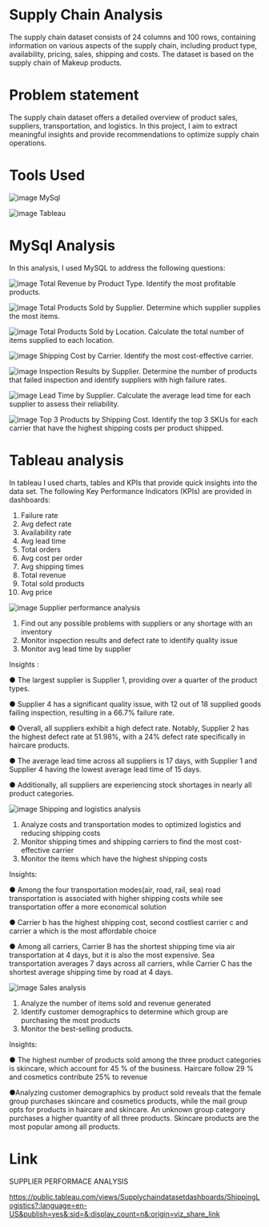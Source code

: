 # Supply Chain Analysis 
The supply chain dataset consists of 24 columns and 100 rows, containing information on various aspects of the supply chain, including product type, availability, pricing, sales, shipping and costs. The dataset is based on the supply chain of Makeup products. 
# Problem statement 
The supply chain dataset offers a detailed overview of product sales, suppliers, transportation, and logistics. In this project, I aim to extract meaningful insights and provide recommendations to optimize supply chain operations.
# Tools Used
![image](https://github.com/Dianamod/Projects/assets/171150402/084cad91-a310-4841-9de1-eccd70f7f12c)
MySql

![image](https://github.com/Dianamod/Projects/assets/171150402/98c373c3-424f-45cb-b03a-6d40f765b584)
Tableau
# MySql Analysis 
In this analysis, I used MySQL to address the following questions:

![image](https://github.com/Dianamod/Projects/assets/171150402/35455d39-f93c-40ca-86a7-4903c535c3c4)
Total Revenue by Product Type. Identify the most profitable products.

![image](https://github.com/Dianamod/Projects/assets/171150402/8459b773-43b0-49b6-88a9-1b51cba69e98)
Total Products Sold by Supplier. Determine which supplier supplies the most items.

![image](https://github.com/Dianamod/Projects/assets/171150402/3d2ab343-96d5-4bb6-a979-343e10d94fe5)
Total Products Sold by Location. Calculate the total number of items supplied to each location.

![image](https://github.com/Dianamod/Projects/assets/171150402/eb254650-8daa-48bf-b83c-0cd57c3bbb8b)
Shipping Cost by Carrier. Identify the most cost-effective carrier.

![image](https://github.com/Dianamod/Projects/assets/171150402/ae03dfbb-38ce-4900-b2ea-f5f856e99330)
Inspection Results by Supplier. Determine the number of products that failed inspection and identify suppliers with high failure rates.

![image](https://github.com/Dianamod/Projects/assets/171150402/ac330813-038a-4aaa-8f93-674e174b4031)
Lead Time by Supplier. Calculate the average lead time for each supplier to assess their reliability.

![image](https://github.com/Dianamod/Projects/assets/171150402/9446c38c-13f4-420a-961e-6c5fab0eac0f)
Top 3 Products by Shipping Cost. Identify the top 3 SKUs for each carrier that have the highest shipping costs per product shipped.

# Tableau analysis 
In tableau I used charts, tables and KPIs that provide quick insights into the data set. 
The following Key Performance Indicators (KPIs) are provided in dashboards:
1.	Failure rate 
2.	Avg defect rate
3.	Availability rate
4.	Avg lead time 
5.	Total orders
6.	Avg cost per order
7.	Avg shipping times
8.	Total revenue 
9.	Total sold products
10.	Avg price

![image](https://github.com/Dianamod/Projects/assets/171150402/1156c76d-bb8b-47bc-8c42-1e22f729149b)
Supplier performance analysis
1.	Find out any possible problems with suppliers or any shortage with an inventory 
2.	Monitor inspection results and defect rate to identify quality issue
3.	Monitor avg lead time by supplier

Insights :

● The largest supplier is Supplier 1, providing over a quarter of the product types.

● Supplier 4 has a significant quality issue, with 12 out of 18 supplied goods failing inspection, resulting in a 66.7% failure rate. 

● Overall, all suppliers exhibit a high defect rate. Notably, Supplier 2 has the highest defect rate at 51.98%, with a 24% defect rate specifically in haircare products. 

● The average lead time across all suppliers is 17 days, with Supplier 1 and Supplier 4 having the lowest average lead time of 15 days. 

● Additionally, all suppliers are experiencing stock shortages in nearly all product categories.

![image](https://github.com/Dianamod/Projects/assets/171150402/b4dbee84-da1b-478f-a3b8-f34828c2b8b6)
Shipping and logistics analysis

1.	Analyze costs and transportation modes to optimized logistics and reducing shipping costs
2.	Monitor shipping times and shipping carriers to find the most cost-effective carrier 
3.	Monitor the items which have the highest shipping costs 

Insights:

● Among the four transportation modes(air, road, rail, sea) road transportation is associated with higher shipping costs while see transportation offer a more economical solution 

● Carrier b has the highest shipping cost, second costliest carrier c and carrier a which is the most affordable choice

● Among all carriers, Carrier B has the shortest shipping time via air transportation at 4 days, but it is also the most expensive. Sea transportation averages 7 days across all carriers, while Carrier C has the shortest average shipping time by road at 4 days.

![image](https://github.com/Dianamod/Projects/assets/171150402/db79c988-9a4d-493b-b1d7-311c22824060)
Sales analysis 

1.	Analyze the number of items sold and revenue generated
2.	Identify customer demographics to determine which group are purchasing the most products
3.	Monitor the best-selling products.

Insights:

● The highest number of products sold among the three product categories is skincare, which account for 45 % of the business. Haircare follow 29 %  and cosmetics contribute 25% to revenue

●Analyzing customer demographics by product sold reveals that the female group purchases skincare and cosmetics products, while the mail group opts for products in haircare and skincare. An unknown group category purchases a higher quantity of all three products. Skincare products are the most popular among all products.

# Link 
SUPPLIER PERFORMACE ANALYSIS 

https://public.tableau.com/views/Supplychaindatasetdashboards/ShippingLogistics?:language=en-US&publish=yes&:sid=&:display_count=n&:origin=viz_share_link

